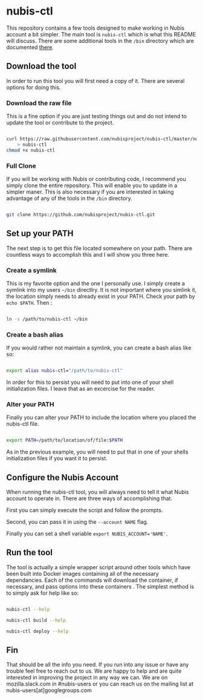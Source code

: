 # nubis-ctl

This repository contains a few tools designed to make working in  Nubis account
a bit simpler. The main tool is ```nubis-ctl``` which is what this README will
discuss. There are some additional tools in the ```/bin``` directory which are
documented [there](/bin/README.md).

## Download the tool

In order to run this tool you will first need a copy of it. There are several
options for doing this.

### Download the raw file

This is a fine option if you are just testing things out and do not intend to
update the tool or contribute to the project.

``` bash

curl https://raw.githubusercontent.com/nubisproject/nubis-ctl/master/nubis-ctl \
    > nubis-ctl
chmod +x nubis-ctl

```

### Full Clone

If you will be working with Nubis or contributing code, I recommend you simply
clone the entire repository. This will enable you to update in a simpler maner.
This is also necessary if you are interested in taking advantage of any of the
tools in the ```/bin``` directory.

```bash

git clone https://github.com/nubisproject/nubis-ctl.git

```

## Set up your PATH

The next step is to get this file located somewhere on your path. There are
countless ways to accomplish this and I will show you three here.

### Create a symlink

This is my favorite option and the one I personally use. I simply create a
symlink into my users ```~/bin``` directlry. It is not important where you
simlink it, the location simply needs to already exist in your PATH. Check your
path by ```echo $PATH```. Then :

```bash

ln -s /path/to/nubis-ctl ~/bin

```

### Create a bash alias

If you would rather not maintain a symlink, you can create a bash alias like so:

```bash

export alias nubis-ctl="/path/to/nubis-ctl"

```

In order for this to persist you will need to put into one of your shell
initialization files. I leave that as an excercise for the reader.

### Alter your PATH

Finally you can alter your PATH to include the location where you placed the
nubis-ctl file.

```bash

export PATH=/path/to/location/of/file:$PATH

```

As in the previous example, you will need to put that in one of your shells
initialization files if you want it to persist.

## Configure the Nubis Account

When running the nubis-ctl tool, you will always need to tell it what Nubis
account to operate in. There are three ways of accomplishing that.

First you can simply execute the script and follow the prompts.

Second, you can pass it in using the ```--account NAME``` flag.

Finally you can set a shell variable ```export NUBIS_ACCOUNT='NAME'```.

## Run the tool

The tool is actually a simple wrapper script around other tools which have been
built into Docker images containing all of the necessary dependancies. Each of
the commands will download the container, if necessary, and pass options into
these containers . The simplest method is to simply ask for help like so:

```bash

nubis-ctl --help

nubis-ctl build --help

nubis-ctl deploy --help

```

## Fin

That should be all the info you need. If you run into any issue or have any
trouble feel free to reach out to us. We are happy to help and are quite
interested in improving the project in any way we can. We are on mozilla.slack.com
in #nubis-users or you can reach us on the mailing list at
nubis-users[at]googlegroups.com
